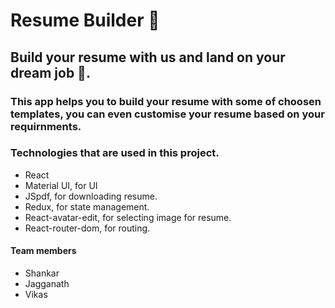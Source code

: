 # Resume Builder 📄

## Build your resume with us and land on your dream job 🤩.

### This app helps you to build your resume with some of choosen templates, you can even customise your resume based on your requirnments. 

### Technologies that are used in this project.
  <ul>
    <li>React</li> 
    <li>Material UI, for UI</li>  
    <li>JSpdf, for downloading resume.</li> 
    <li>Redux, for state management.</li>  
    <li>React-avatar-edit, for selecting image for resume.</li>
    <li>React-router-dom, for routing.</li>
  </ul>
 
 #### Team members    
  <ul>
    <li>Shankar</li>
    <li>Jagganath</li>
    <li>Vikas</li>
  </ul>



